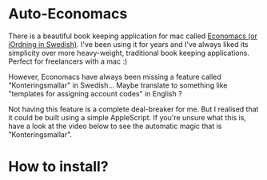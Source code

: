 # Auto-Economacs

There is a beautiful book keeping application for mac called [Economacs (or iOrdning in Swedish)](http://www.iordning.se/sv/hem.html). I've been using it for years and I've always liked its simplicity over more heavy-weight, traditional book keeping applications. Perfect for freelancers with a mac :)

However, Economacs have always been missing a feature called "Konteringsmallar" in Swedish... Maybe translate to something like "templates for assigning account codes" in English ?

Not having this feature is a complete deal-breaker for me. But I realised that it could be built using a simple AppleScript. If you're unsure what this is, have a look at the video below to see the automatic magic that is "Konteringsmallar".



# How to install?


